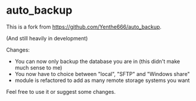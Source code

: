 # auto_backup #

This is a fork from https://github.com/Yenthe666/auto_backup.

(And still heavily in development)

Changes:
- You can now only backup the database you are in (this didn't make much sense to me)
- You now have to choice between "local", "SFTP" and "Windows share"
- module is refactored to add as many remote storage systems you want

Feel free to use it or suggest some changes.